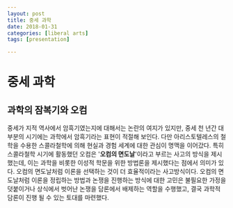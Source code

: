 ```yaml
---
layout: post
title: 중세 과학
date: 2018-01-31
categories: [liberal arts]
tags: [presentation]

---
```


# 중세 과학

## 과학의 잠복기와 오컴

중세가 지적 역사에서 암흑기였는지에 대해서는 논란의 여지가 있지만, 중세 천 년간 대부분의 시기에는 과학에서 암흑기라는 표현이 적절해 보인다.
다만 아리스토텔레스의 철학을 수용한 스콜라철학에 의해 현실과 경험 세계에 대한 관심이 명맥을 이어갔다.
특히 스콜라철학 시기에 활동했던 오컴은 '**오컴의 면도날**'이라고 부르는 사고의 방식을 제시했는데,
이는 과학을 비롯한 이성적 학문을 위한 방법론을 제시했다는 점에서 의미가 있다. 오컴의 면도날처럼 이론을 선택하는 것이 더 효율적이라는 사고방식이다. 오컴의 면도날처럼 이론을 정립하는 방법과 논쟁을 진행하는 방식에 대한 고민은 불필요한 가정을 덧붙이거나 상식에서 벗어난 논쟁을 담론에서 배제하는 역할을 수행했고, 결국 과학적 담론이 진행 될 수 있는 토대를 마련했다.

